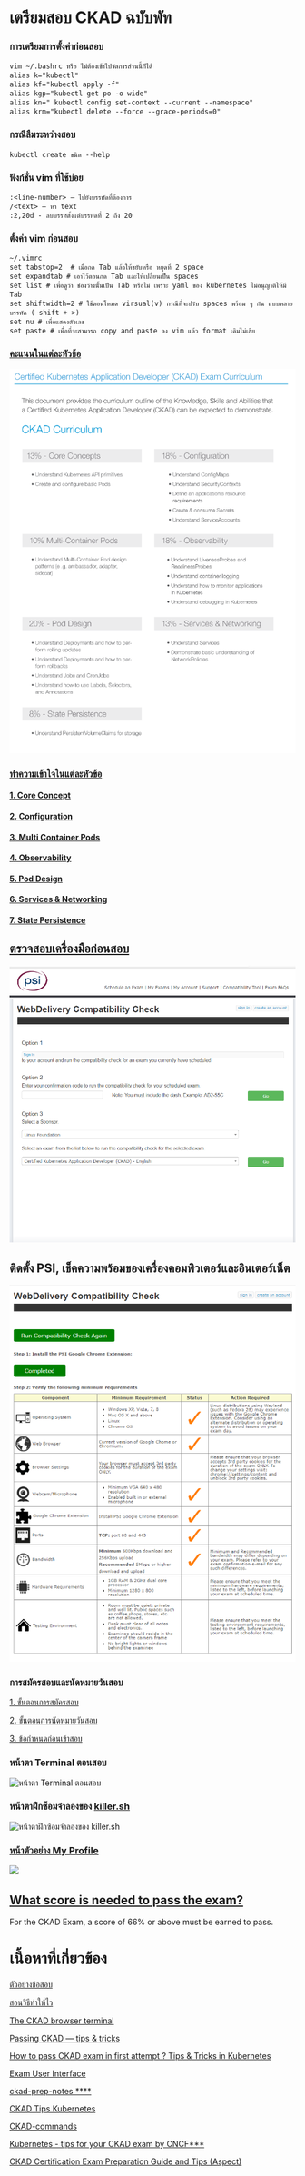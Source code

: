 # เตรียมสอบ CKAD ฉบับพัท

### การเตรียมการตั้งค่าก่อนสอบ

```
vim ~/.bashrc หรือ ไม่ต้องเข้าไปจัดการส่วนนี้ก็ได้
alias k="kubectl"
alias kf="kubectl apply -f"
alias kgp="kubectl get po -o wide"
alias kn=" kubectl config set-context --current --namespace"
alias krm="kubectl delete --force --grace-periods=0"
```
### กรณีลืมระหว่างสอบ
```
kubectl create ขนิด --help
```
### ฟังก์ชั่น vim ที่ใช้บ่อย
```
:<line-number> — ไปยังบรรทัดที่ต้องการ
/<text> — หา text
:2,20d - ลบบรรทัดั้งแต่บรรทัดที่ 2 ถึง 20
```
### ตั้งค่า vim ก่อนสอบ
```
~/.vimrc
set tabstop=2  # เมื่อกด Tab แล้วให้ขยับหรือ หยุดที่ 2 space
set expandtab # เอาไว้ตอนกด Tab และให้เปลี่ยนเป็น spaces
set list # เพื่อดูว่า ช่องว่างนั้นเป็น Tab หรือไม่ เพราะ yaml ของ kubernetes ไม่อนุญาติให้มี Tab
set shiftwidth=2 # ใช้ตอนโหมด virsual(v) กรณีที่จะปรับ spaces พร้อม ๆ กัน แบบหลายบรรทัด ( shift + >)
set nu # เพื่อแสดงตัวเลข
set paste # เพื่อที่จะสามารถ copy and paste ลง vim แล้ว format เดิมไม่เสีย
```
### [คะแนนในแต่ละหัวข้อ](https://github.com/cncf/curriculum)
![](https://github.com/nitikornchumnankul/ckad/blob/main/resources/Exam%20Curriculum.png)

### [ทำความเข้าใจในแต่ละหัวข้อ](https://github.com/nitikornchumnankul/ckad/wiki)

#### [1. Core Concept](https://github.com/nitikornchumnankul/ckad/wiki/1.-Core-Concept)

#### [2. Configuration](https://github.com/nitikornchumnankul/ckad/wiki/2.-Configuration)

#### [3. Multi Container Pods](https://github.com/nitikornchumnankul/ckad/wiki/3.-Multi-Container-Pods)

#### [4. Observability](https://github.com/nitikornchumnankul/ckad/wiki/4.-Observability)

#### [5. Pod Design](https://github.com/nitikornchumnankul/ckad/wiki/5.-Pod-Design)

#### [6. Services & Networking](https://github.com/nitikornchumnankul/ckad/wiki/6.-Services-&-Networking)

#### [7. State Persistence](https://github.com/nitikornchumnankul/ckad/wiki/7.-State-Persistence)


## [ตรวจสอบเครื่องมือก่อนสอบ](https://www.examslocal.com/ScheduleExam/Home/CompatibilityCheck)

![](https://github.com/nitikornchumnankul/ckad/blob/main/resources/Screenshot%202020-10-10%20152928.png)

## ติดตั้ง PSI, เช็คความพร้อมของเครื่องคอมพิวเตอร์และอินเตอร์เน็ต
![](https://github.com/nitikornchumnankul/ckad/blob/main/resources/Screenshot%202020-10-10%20153029.png)

### การสมัครสอบและนัดหมายวันสอบ
[1. ขั้นตอนการสมัครสอบ](https://github.com/nitikornchumnankul/ckad/wiki/%E0%B8%82%E0%B8%B1%E0%B9%89%E0%B8%99%E0%B8%95%E0%B8%AD%E0%B8%99%E0%B8%81%E0%B8%B2%E0%B8%A3%E0%B8%AA%E0%B8%A1%E0%B8%B1%E0%B8%84%E0%B8%A3%E0%B8%AA%E0%B8%AD%E0%B8%9A)

[2. ขั้นตอนการนัดหมายวันสอบ](https://github.com/nitikornchumnankul/ckad/wiki/%E0%B8%82%E0%B8%B1%E0%B9%89%E0%B8%99%E0%B8%95%E0%B8%AD%E0%B8%99%E0%B8%81%E0%B8%B2%E0%B8%A3%E0%B8%99%E0%B8%B1%E0%B8%94%E0%B8%AB%E0%B8%A1%E0%B8%B2%E0%B8%A2%E0%B8%A7%E0%B8%B1%E0%B8%99%E0%B8%AA%E0%B8%AD%E0%B8%9A)

[3. ข้อกำหนดก่อนเข้าสอบ](https://docs.linuxfoundation.org/tc-docs/certification/lf-candidate-handbook/candidate-requirements)

### หน้าตา Terminal ตอนสอบ
![หน้าตา Terminal ตอนสอบ](https://gblobscdn.gitbook.com/assets%2F-M1fWjlaqrc5PxRuWkRx%2F-MACIp1sRjCeyzqaACz5%2F-MACPci2XER6SneRwukr%2FLF%20Certification%20Exams%20ExamUI.png?alt=media&token=7c2ae009-8cd4-4d28-ae6f-d2fdcee2feb8)

### หน้าตาฝึกซ้อมจำลองของ [killer.sh](https://killer.sh/login)
![หน้าตาฝึกซ้อมจำลองของ killer.sh](https://miro.medium.com/max/1000/1*lYPcto6TAy2oSh7O2u49_Q.png)


### [หน้าตัวอย่าง My Profile](https://docs.linuxfoundation.org/tc-docs/certification/lf-candidate-handbook/my-profile)
![](https://gblobscdn.gitbook.com/assets%2F-M5QaeeC1mG9VndIpgJe%2F-MCQgtM4-VukLM1tG7xH%2F-MCQmzJ_-hjLYg8SqXXM%2F2.png?alt=media&token=743afd30-84a8-4ee5-9e28-112511c8146f)



## [What score is needed to pass the exam?](https://docs.linuxfoundation.org/tc-docs/certification/faq-cka-ckad-cks)

For the CKAD Exam, a score of 66% or above must be earned to pass.


# เนื้อหาที่เกี่ยวข้อง

[ตัวอย่างข้อสอบ](https://www.youtube.com/watch?v=5cgpFWVD8ds)

[สอนวิธีทำให้ไว](https://www.youtube.com/watch?v=dIBX8TQJxW8)

[The CKAD browser terminal](https://codeburst.io/the-ckad-browser-terminal-10fab2e8122e)

[Passing CKAD — tips & tricks](https://medium.com/@afkham_azeez/passing-ckad-tips-tricks-e24712f3e4a4)

[How to pass CKAD exam in first attempt ? Tips & Tricks in Kubernetes](https://medium.com/@nikhilagrawal577/how-to-pass-ckad-exam-in-1st-attempt-tips-tricks-in-k8s-9e14477699ca)

[Exam User Interface](https://docs.linuxfoundation.org/tc-docs/certification/lf-candidate-handbook/exam-user-interface#linux-server-terminal)

[ckad-prep-notes ****](https://github.com/twajr/ckad-prep-notes)

[CKAD Tips Kubernetes](https://killer.sh/attendee/b3b6d191-f657-43f6-ae07-7663fe9dc375/tips)

[CKAD-commands](https://github.com/marcusvieira88/CKAD-commands)

[Kubernetes - tips for your CKAD exam by CNCF***](https://en.sokube.ch/post/kubernetes-tips-for-your-ckad-exam-by-cncfX)

[CKAD Certification Exam Preparation Guide and Tips (Aspect)](https://kloudnative.blogspot.com/2020/09/ckad-certification-exam-preparation.html?m=1&fbclid=IwAR3x-EgpkNt2C31o9vw3jzrJSxiI2LkDW2GgQGLjgaTf0ABCAa3jaK1Ejus)
